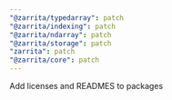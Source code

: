 ```yaml
---
"@zarrita/typedarray": patch
"@zarrita/indexing": patch
"@zarrita/ndarray": patch
"@zarrita/storage": patch
"zarrita": patch
"@zarrita/core": patch
---
```


Add licenses and READMES to packages
